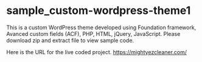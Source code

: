 # sample_custom-wordpress-theme1

This is a custom WordPress theme developed using Foundation framework, Avanced custom fields (ACF), PHP, HTML, jQuery, JavaScript. Please download zip and extract file to 
view sample code.

Here is the URL for the live coded project.
https://mightyezcleaner.com/
